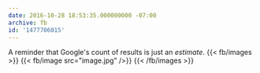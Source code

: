```yaml
---
date: 2016-10-28 18:53:35.000000000 -07:00
archive: fb
id: '1477706015'
---
```


A reminder that Google's count of results is just an *estimate*.
{{< fb/images >}}
{{< fb/image src="image.jpg" />}}
{{< /fb/images >}}
